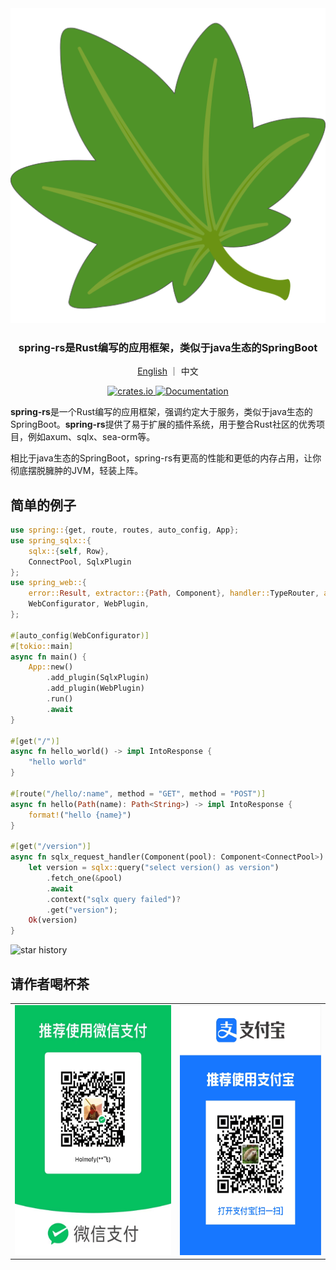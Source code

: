<div align="center">
    <img src="docs/static/logo.svg" alt="Logo"/>
    <h3>spring-rs是Rust编写的应用框架，类似于java生态的SpringBoot</h3>
    <p><a href="./README.md">English</a> ｜ 中文</p>
    <p>
        <a href="https://crates.io/crates/spring">
            <img src="https://img.shields.io/crates/v/spring.svg" alt="crates.io"/>
        </a>
        <a href="https://docs.rs/spring">
            <img src="https://docs.rs/spring/badge.svg" alt="Documentation"/>
        </a>
    </p>
</div>

<b>spring-rs</b>是一个Rust编写的应用框架，强调约定大于服务，类似于java生态的SpringBoot。<b>spring-rs</b>提供了易于扩展的插件系统，用于整合Rust社区的优秀项目，例如axum、sqlx、sea-orm等。

相比于java生态的SpringBoot，spring-rs有更高的性能和更低的内存占用，让你彻底摆脱臃肿的JVM，轻装上阵。

## 简单的例子

```rust
use spring::{get, route, routes, auto_config, App};
use spring_sqlx::{
    sqlx::{self, Row},
    ConnectPool, SqlxPlugin
};
use spring_web::{
    error::Result, extractor::{Path, Component}, handler::TypeRouter, axum::response::IntoResponse, Router, 
    WebConfigurator, WebPlugin,
};

#[auto_config(WebConfigurator)]
#[tokio::main]
async fn main() {
    App::new()
        .add_plugin(SqlxPlugin)
        .add_plugin(WebPlugin)
        .run()
        .await
}

#[get("/")]
async fn hello_world() -> impl IntoResponse {
    "hello world"
}

#[route("/hello/:name", method = "GET", method = "POST")]
async fn hello(Path(name): Path<String>) -> impl IntoResponse {
    format!("hello {name}")
}

#[get("/version")]
async fn sqlx_request_handler(Component(pool): Component<ConnectPool>) -> Result<String> {
    let version = sqlx::query("select version() as version")
        .fetch_one(&pool)
        .await
        .context("sqlx query failed")?
        .get("version");
    Ok(version)
}
```

![star history](https://api.star-history.com/svg?repos=spring-rs/spring-rs&type=Date)

## 请作者喝杯茶

<table>
<tr>
<td><img src="docs/static/sponsor-wechat.jpg" alt="微信" height="400"/></td>
<td><img src="docs/static/sponsor-alipay.jpg" alt="支付宝" height="400"/></td>
</tr>
</table>